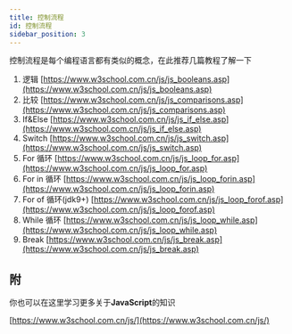 ```yaml
---
title: 控制流程
id: 控制流程
sidebar_position: 3
---
```

控制流程是每个编程语言都有类似的概念，在此推荐几篇教程了解一下

1. 逻辑 [https://www.w3school.com.cn/js/js_booleans.asp](https://www.w3school.com.cn/js/js_booleans.asp)
2. 比较 [https://www.w3school.com.cn/js/js_comparisons.asp](https://www.w3school.com.cn/js/js_comparisons.asp)
3. If&Else [https://www.w3school.com.cn/js/js_if_else.asp](https://www.w3school.com.cn/js/js_if_else.asp)
4. Switch [https://www.w3school.com.cn/js/js_switch.asp](https://www.w3school.com.cn/js/js_switch.asp)
5. For 循环 [https://www.w3school.com.cn/js/js_loop_for.asp](https://www.w3school.com.cn/js/js_loop_for.asp)
6. For in 循环 [https://www.w3school.com.cn/js/js_loop_forin.asp](https://www.w3school.com.cn/js/js_loop_forin.asp)
7. For of 循环(jdk9+) [https://www.w3school.com.cn/js/js_loop_forof.asp](https://www.w3school.com.cn/js/js_loop_forof.asp)
8. While 循环 [https://www.w3school.com.cn/js/js_loop_while.asp](https://www.w3school.com.cn/js/js_loop_while.asp)
9. Break [https://www.w3school.com.cn/js/js_break.asp](https://www.w3school.com.cn/js/js_break.asp)

## 附

你也可以在这里学习更多关于**JavaScript**的知识

[https://www.w3school.com.cn/js/](https://www.w3school.com.cn/js/)

